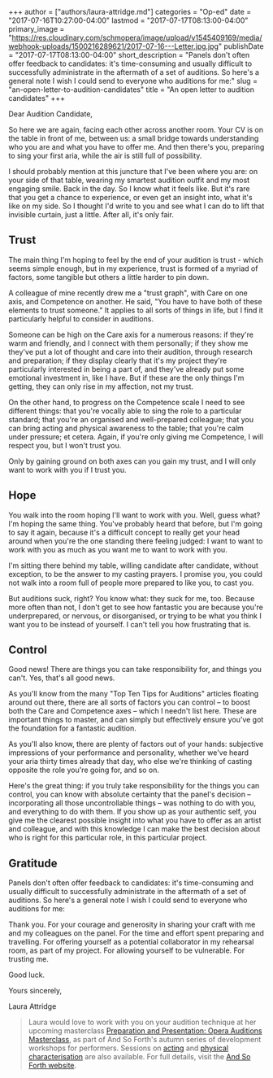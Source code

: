 +++
author = ["authors/laura-attridge.md"]
categories = "Op-ed"
date = "2017-07-16T10:27:00-04:00"
lastmod = "2017-07-17T08:13:00-04:00"
primary_image = "https://res.cloudinary.com/schmopera/image/upload/v1545409169/media/webhook-uploads/1500216289621/2017-07-16---Letter.jpg.jpg"
publishDate = "2017-07-17T08:13:00-04:00"
short_description = "Panels don&#039;t often offer feedback to candidates: it&#039;s time-consuming and usually difficult to successfully administrate in the aftermath of a set of auditions. So here&#039;s a general note I wish I could send to everyone who auditions for me:"
slug = "an-open-letter-to-audition-candidates"
title = "An open letter to audition candidates"
+++

Dear Audition Candidate,

So here we are again, facing each other across another room. Your CV is on the table in front of me, between us: a small bridge towards understanding who you are and what you have to offer me. And then there's you, preparing to sing your first aria, while the air is still full of possibility.

I should probably mention at this juncture that I've been where you are: on your side of that table, wearing my smartest audition outfit and my most engaging smile. Back in the day. So I know what it feels like. But it's rare that you get a chance to experience, or even get an insight into, what it's like on my side. So I thought I'd write to you and see what I can do to lift that invisible curtain, just a little. After all, it's only fair.

## Trust

The main thing I'm hoping to feel by the end of your audition is trust - which seems simple enough, but in my experience, trust is formed of a myriad of factors, some tangible but others a little harder to pin down.

A colleague of mine recently drew me a "trust graph", with Care on one axis, and Competence on another. He said, "You have to have both of these elements to trust someone." It applies to all sorts of things in life, but I find it particularly helpful to consider in auditions. 

Someone can be high on the Care axis for a numerous reasons: if they're warm and friendly, and I connect with them personally; if they show me they've put a lot of thought and care into their audition, through research and preparation; if they display clearly that it's my project they're particularly interested in being a part of, and they've already put some emotional investment in, like I have. But if these are the only things I'm getting, they can only rise in my affection, not my trust. 

On the other hand, to progress on the Competence scale I need to see different things: that you're vocally able to sing the role to a particular standard; that you're an organised and well-prepared colleague; that you can bring acting and physical awareness to the table; that you're calm under pressure; et cetera. Again, if you're only giving me Competence, I will respect you, but I won't trust you.

Only by gaining ground on both axes can you gain my trust, and I will only want to work with you if I trust you.

## Hope

You walk into the room hoping I'll want to work with you. Well, guess what? I'm hoping the same thing. You've probably heard that before, but I'm going to say it again, because it's a difficult concept to really get your head around when you're the one standing there feeling judged: I want to want to work with you as much as you want me to want to work with you. 

I'm sitting there behind my table, willing candidate after candidate, without exception, to be the answer to my casting prayers. I promise you, you could not walk into a room full of people more prepared to like you, to cast you.

But auditions suck, right? You know what: they suck for me, too. Because more often than not, I don't get to see how fantastic you are because you're underprepared, or nervous, or disorganised, or trying to be what you think I want you to be instead of yourself. I can't tell you how frustrating that is.

## Control

Good news! There are things you can take responsibility for, and things you can't. Yes, that's all good news.

As you'll know from the many "Top Ten Tips for Auditions" articles floating around out there, there are all sorts of factors you can control – to boost both the Care and Competence axes – which I needn't list here. These are important things to master, and can simply but effectively ensure you've got the foundation for a fantastic audition.

As you'll also know, there are plenty of factors out of your hands: subjective impressions of your performance and personality, whether we've heard your aria thirty times already that day, who else we're thinking of casting opposite the role you're going for, and so on.

Here's the great thing: if you truly take responsibility for the things you can control, you can know with absolute certainty that the panel's decision – incorporating all those uncontrollable things – was nothing to do with you, and everything to do with them. If you show up as your authentic self, you give me the clearest possible insight into what you have to offer as an artist and colleague, and with this knowledge I can make the best decision about who is right for this particular role, in this particular project.

## Gratitude

Panels don't often offer feedback to candidates: it's time-consuming and usually difficult to successfully administrate in the aftermath of a set of auditions. So here's a general note I wish I could send to everyone who auditions for me:

Thank you. For your courage and generosity in sharing your craft with me and my colleagues on the panel. For the time and effort spent preparing and travelling. For offering yourself as a potential collaborator in my rehearsal room, as part of my project. For allowing yourself to be vulnerable. For trusting me.

Good luck.

Yours sincerely,

Laura Attridge

>Laura would love to work with you on your audition technique at her upcoming masterclass [Preparation and Presentation: Opera Auditions Masterclass](https://www.eventbrite.co.uk/e/preparation-and-presentation-opera-auditions-masterclass-tickets-35771086282), as part of And So Forth's autumn series of development workshops for performers. Sessions on [acting](https://www.eventbrite.co.uk/e/script-vs-score-acting-for-opera-singers-tickets-35770738241) and [physical characterisation](https://www.eventbrite.co.uk/e/moving-characterisation-the-performer-the-body-tickets-35771390191) are also available. For full details, visit the [And So Forth website](www.asfp.uk/project/workshops).
